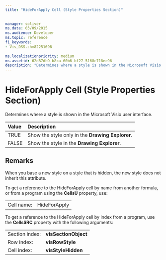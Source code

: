 ```yaml
---
title: "HideForApply Cell (Style Properties Section)"
 
 
manager: soliver
ms.date: 03/09/2015
ms.audience: Developer
ms.topic: reference
f1_keywords:
- Vis_DSS.chm82251698
 
ms.localizationpriority: medium
ms.assetid: 62d87db9-b8ca-60b6-bf27-5168c718ec96
description: "Determines where a style is shown in the Microsoft Visio user interface."
---
```


# HideForApply Cell (Style Properties Section)

Determines where a style is shown in the Microsoft Visio user interface.
  
|**Value**|**Description**|
|:-----|:-----|
| TRUE  <br/> | Show the style only in the **Drawing Explorer**.  <br/> |
| FALSE  <br/> | Show the style in the **Drawing Explorer**.  <br/> |
   
## Remarks

When you base a new style on a style that is hidden, the new style does not inherit this attribute.
  
To get a reference to the HideForApply cell by name from another formula, or from a program using the **CellsU** property, use: 
  
|||
|:-----|:-----|
| Cell name:  <br/> | HideForApply  <br/> |
   
To get a reference to the HideForApply cell by index from a program, use the **CellsSRC** property with the following arguments: 
  
|||
|:-----|:-----|
| Section index:  <br/> |**visSectionObject** <br/> |
| Row index:  <br/> |**visRowStyle** <br/> |
| Cell index:  <br/> |**visStyleHidden** <br/> |
   

